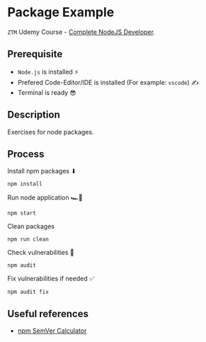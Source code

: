 # Package Example

`ZTM` Udemy Course - [Complete NodeJS Developer](https://www.udemy.com/course/complete-nodejs-developer-zero-to-mastery).

## Prerequisite

- `Node.js` is installed ⚡
- Prefered Code-Editor/IDE is installed (For example: `vscode`) ✍
- Terminal is ready 😎

## Description

Exercises for node packages.

## Process

Install npm packages ⬇

```shell
npm install
```

Run node application 🏎️💨

```shell
npm start
```

Clean packages

```shell
npm run clean
```

Check vulnerabilities 🤔

```shell
npm audit
```

Fix vulnerabilities if needed ✅

```shell
npm audit fix
```

## Useful references

- [npm SemVer Calculator](https://semver.npmjs.com/)

